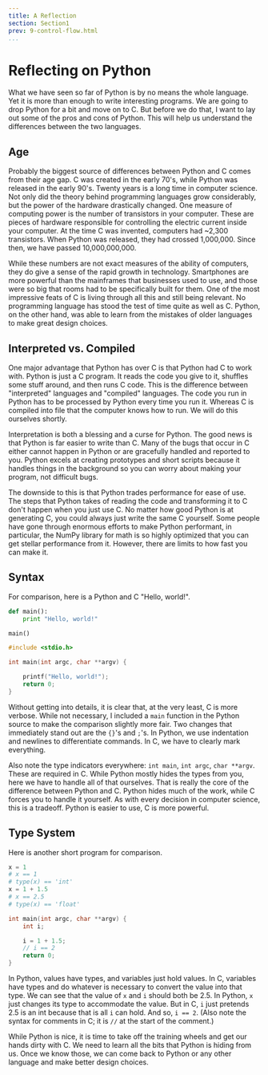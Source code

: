 ```yaml
---
title: A Reflection
section: Section1
prev: 9-control-flow.html
...
```


# Reflecting on Python

What we have seen so far of Python is by no means the whole language. Yet it
is more than enough to write interesting programs. We are going to drop Python
for a bit and move on to C. But before we do that, I want to lay out some of
the pros and cons of Python. This will help us understand the differences
between the two languages.

## Age

Probably the biggest source of differences between Python and C comes from
their age gap. C was created in the early 70's, while Python was released in
the early 90's. Twenty years is a long time in computer science. Not only did
the theory behind programming languages grow considerably, but the power of the
hardware drastically changed. One measure of computing power is the number of
transistors in your computer. These are pieces of hardware responsible for
controlling the electric current inside your computer. At the time C was
invented, computers had ~2,300 transistors. When Python was released, they had
crossed 1,000,000. Since then, we have passed 10,000,000,000.

While these numbers are not exact measures of the ability of computers, they
do give a sense of the rapid growth in technology. Smartphones are more
powerful than the mainframes that businesses used to use, and those were so big
that rooms had to be specifically built for them. One of the most impressive
feats of C is living through all this and still being relevant. No programming
language has stood the test of time quite as well as C. Python, on the other
hand, was able to learn from the mistakes of older languages to make great
design choices.

## Interpreted vs. Compiled

One major advantage that Python has over C is that Python had C to work with.
Python is just a C program. It reads the code you give to it, shuffles some
stuff around, and then runs C code. This is the difference between "interpreted"
languages and "compiled" languages. The code you run in Python has to be
processed by Python every time you run it. Whereas C is compiled into file that
the computer knows how to run. We will do this ourselves shortly.

Interpretation is both a blessing and a curse for Python. The good news is that
Python is far easier to write than C. Many of the bugs that occur in C either
cannot happen in Python or are gracefully handled and reported to you. Python
excels at creating prototypes and short scripts because it handles things in
the background so you can worry about making your program, not difficult bugs.

The downside to this is that Python trades performance for ease of use. The
steps that Python takes of reading the code and transforming it to C don't
happen when you just use C. No matter how good Python is at generating C, you
could always just write the same C yourself. Some people have gone through
enormous efforts to make Python performant, in particular, the NumPy library
for math is so highly optimized that you can get stellar performance from it.
However, there are limits to how fast you can make it.

## Syntax

For comparison, here is a Python and C "Hello, world!".

```python
def main():
    print "Hello, world!"

main()
```

```c
#include <stdio.h>

int main(int argc, char **argv) {

    printf("Hello, world!");
    return 0;
}
```

Without getting into details, it is clear that, at the very least, C is more
verbose. While not necessary, I included a `main` function in the Python
source to make the comparison slightly more fair. Two changes that immediately
stand out are the `{}`'s and `;`'s. In Python, we use indentation and
newlines to differentiate commands. In C, we have to clearly mark everything.

Also note the type indicators everywhere: `int main`, `int argc`, `char
**argv`. These are required in C. While Python mostly hides the types from
you, here we have to handle all of that ourselves. That is really the core of
the difference between Python and C. Python hides much of the work, while C
forces you to handle it yourself. As with every decision in computer science,
this is a tradeoff. Python is easier to use, C is more powerful.

## Type System

Here is another short program for comparison.

```python
x = 1
# x == 1
# type(x) == 'int'
x = 1 + 1.5
# x == 2.5
# type(x) == 'float'
```

```c
int main(int argc, char **argv) {
    int i;

    i = 1 + 1.5;
    // i == 2
    return 0;
}
```

In Python, values have types, and variables just hold values. In C, variables
have types and do whatever is necessary to convert the value into that type.
We can see that the value of `x` and `i` should both be 2.5. In Python,
`x` just changes its type to accommodate the value. But in C, `i` just
pretends 2.5 is an int because that is all `i` can hold. And so, `i == 2`.
(Also note the syntax for comments in C; it is `//` at the start of the
comment.)

While Python is nice, it is time to take off the training wheels and get our
hands dirty with C. We need to learn all the bits that Python is hiding from
us. Once we know those, we can come back to Python or any other language and
make better design choices.
